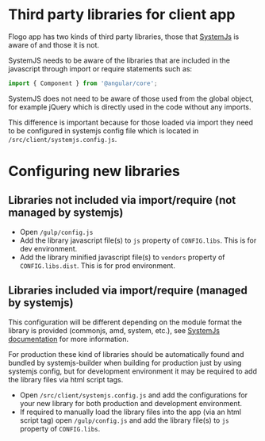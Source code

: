 # Third party libraries for client app

Flogo app has two kinds of third party libraries, those that [SystemJs](https://github.com/systemjs/systemjs) is aware of and those it is not.

SystemJS needs to be aware of the libraries that are included in the javascript through import or require statements such as:

```javascript
import { Component } from '@angular/core';
```

SystemJS does not need to be aware of those used from the global object, for example jQuery which is directly used in the code without any imports.

This difference is important because for those loaded via import they need to be configured in systemjs config file which is located in `/src/client/systemjs.config.js`.

# Configuring new libraries

## Libraries not included via import/require (not managed by systemjs)

- Open `/gulp/config.js`
- Add the library javascript file(s) to `js` property of `CONFIG.libs`. This is for dev environment.
- Add the library minified javascript file(s) to `vendors` property of `CONFIG.libs.dist`. This is for prod environment.

## Libraries included via import/require (managed by systemjs)

This configuration will be different depending on the module format the library is provided (commonjs, amd, system, etc.),
see [SystemJs documentation](https://github.com/systemjs/systemjs) for more information.

For production these kind of libraries should be automatically found and bundled by systemjs-builder when building for production
just by using systemjs config, but for development environment it may be required to add the library files via html script tags.

- Open `/src/client/systemjs.config.js` and add the configurations for your new library for both production and development environment.
- If required to manually load the library files into the app (via an html script tag) open `/gulp/config.js` and add the library file(s) to `js` property of `CONFIG.libs`.
